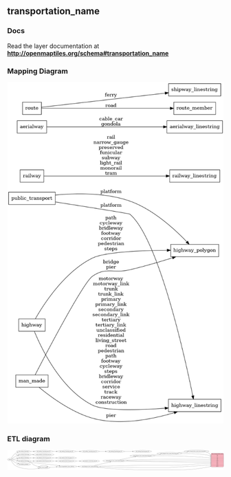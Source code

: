 ## transportation_name

### Docs
Read the layer documentation at **http://openmaptiles.org/schema#transportation_name**

### Mapping Diagram
![Mapping diagram for transportation_name](mapping_diagram.png?raw=true)

### ETL diagram
![ETL diagram for transportation_name](etl_diagram.png?raw=true)
